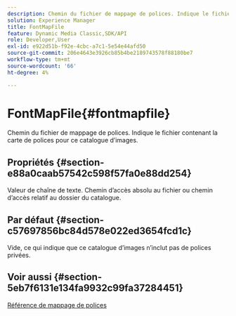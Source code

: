 ```yaml
---
description: Chemin du fichier de mappage de polices. Indique le fichier contenant la carte de polices pour ce catalogue d’images.
solution: Experience Manager
title: FontMapFile
feature: Dynamic Media Classic,SDK/API
role: Developer,User
exl-id: e922d51b-f92e-4cbc-a7c1-5e54e44afd50
source-git-commit: 206e4643e3926cb85b4be2189743578f88180be7
workflow-type: tm+mt
source-wordcount: '66'
ht-degree: 4%

---
```


# FontMapFile{#fontmapfile}

Chemin du fichier de mappage de polices. Indique le fichier contenant la carte de polices pour ce catalogue d’images.

## Propriétés {#section-e88a0caab57542c598f57fa0e88dd254}

Valeur de chaîne de texte. Chemin d’accès absolu au fichier ou chemin d’accès relatif au dossier du catalogue.

## Par défaut {#section-c57697856bc84d578e022ed3654fcd1c}

Vide, ce qui indique que ce catalogue d’images n’inclut pas de polices privées.

## Voir aussi {#section-5eb7f6131e134fa9932c99fa37284451}

[Référence de mappage de polices](../../../../../is-api/image-catalog/image-serving-api-ref/c-image-catalog-reference/c-font-map-reference/c-font-map-reference.md#concept-f81f319d03c646c5a8ef87b3277dd37d)
